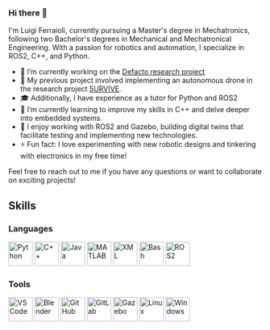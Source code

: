 ### Hi there 👋
I'm Luigi Ferraioli, currently pursuing a Master's degree in Mechatronics, following two Bachelor's degrees in Mechanical and Mechatronical Engineering. With a passion for robotics and automation, I specialize in ROS2, C++, and Python.

- 🔭 I’m currently working on the [Defacto research project](https://bmdv.bund.de/SharedDocs/DE/Artikel/DG/mfund-projekte/defacto.html)
- 🔬 My previous project involved implementing an autonomous drone in the research project [5URVIVE](https://5urvive.de/).
- 🎓 Additionally, I have experience as a tutor for Python and ROS2
- 🌱 I’m currently learning to improve my skills in C++ and delve deeper into embedded systems.
- 💬 I enjoy working with ROS2 and Gazebo, building digital twins that facilitate testing and implementing new technologies.
- ⚡ Fun fact: I love experimenting with new robotic designs and tinkering with electronics in my free time!

Feel free to reach out to me if you have any questions or want to collaborate on exciting projects!

## Skills

### Languages
<p>
  <img src="https://img.icons8.com/color/48/000000/python.png" alt="Python" height="48"/>
  <img src="https://img.icons8.com/color/48/000000/c-plus-plus-logo.png" alt="C++" height="48"/>
  <img src="https://img.icons8.com/color/48/000000/java-coffee-cup-logo.png" alt="Java" height="48"/>
  <img src="https://img.icons8.com/fluency/48/000000/matlab.png" alt="MATLAB" height="48"/>
  <img src="https://cdn.iconscout.com/icon/free/png-256/free-xml-file-2330558-1950399.png?f=webp" alt="XML" height="48"/>
  <img src="https://img.icons8.com/plasticine/100/000000/bash.png" alt="Bash" height="48"/>
  <img src="https://github.com/Zerquer/Zerquer/assets/73582878/01d760d5-a9ad-4ef1-b14f-c99fc580e0eb" alt="ROS2" height="48"/>
</p>


### Tools
<p>
  <img src="https://img.icons8.com/fluent/48/000000/visual-studio-code-2019.png" alt="VS Code" height="48"/>
  <img src="https://img.icons8.com/fluency/48/000000/blender-3d.png" alt="Blender" height="48"/>
  <img src="https://img.icons8.com/color/48/000000/github--v1.png" alt="GitHub" height="48"/>
  <img src="https://img.icons8.com/color/48/000000/gitlab.png" alt="GitLab" height="48"/>
  <img src="https://github.com/Zerquer/Zerquer/assets/73582878/62b55a96-643a-4459-be0a-19bb6f7b956e" alt="Gazebo" height="48"/>
  <img src="https://img.icons8.com/color/48/000000/linux.png" alt="Linux" height="48"/>
  <img src="https://img.icons8.com/color/48/000000/windows-10.png" alt="Windows" height="48"/>
</p>

<!---
### Python Libraries
<p>
  <img src="https://numpy.org/doc/stable/_static/numpylogo.svg" alt="NumPy" height="48"/>
  <img src="https://pandas.pydata.org/static/img/pandas.svg" alt="Pandas" height="48"/>
  <img src="https://upload.wikimedia.org/wikipedia/commons/thumb/0/01/Created_with_Matplotlib-logo.svg/2048px-Created_with_Matplotlib-logo.svg.png" alt="Matplotlib" height="48"/>
  <img src="https://www.statsmodels.org/devel/_images/statsmodels-logo-v2.svg" alt="Statsmodels" height="48"/>  
  <img src="https://studyopedia.com/wp-content/uploads/2023/07/scipy.png" alt="SciPy" height="48"/>
  <img src="https://pytorch.org/assets/images/pytorch-logo.png" alt="PyTorch" height="48"/>
  <img src="https://cdn.hashnode.com/res/hashnode/image/upload/v1657098680857/FoZEEuklb.png?auto=compress,format&format=webp" alt="PyTest" height="48"/>
</p>
--->
